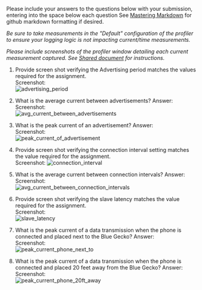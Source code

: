 Please include your answers to the questions below with your submission, entering into the space below each question
See [Mastering Markdown](https://guides.github.com/features/mastering-markdown/) for github markdown formatting if desired.

*Be sure to take measurements in the "Default" configuration of the profiler to ensure your logging logic is not impacting current/time measurements.*

*Please include screenshots of the profiler window detailing each current measurement captured.  See [Shared document](https://docs.google.com/document/d/1Ro9G2Nsr_ZXDhBYJ6YyF9CPivb--6UjhHRmVhDGySag/edit?usp=sharing) for instructions.* 

1. Provide screen shot verifying the Advertising period matches the values required for the assignment.
   <br>Screenshot:  
   ![advertising_period](screenshots/assignment5/advertising_period.png)  

2. What is the average current between advertisements?
   Answer:
   <br>Screenshot:  
   ![avg_current_between_advertisements](screenshots/assignment5/avg_current_between_advertisements.png)  

3. What is the peak current of an advertisement? 
   Answer:
   <br>Screenshot:  
   ![peak_current_of_advertisement](screenshots/assignment5/peak_current_of_advertisement.png)  

4. Provide screen shot verifying the connection interval setting matches the value required for the assignment.
   <br>Screenshot: 
   ![connection_interval](screenshots/assignment5/connection_interval.png)  

5. What is the average current between connection intervals?
   Answer:
   <br>Screenshot:  
   ![avg_current_between_connection_intervals](screenshots/assignment5/avg_current_between_connection_intervals.png)  

6. Provide screen shot verifying the slave latency matches the value required for the assignment. 
   <br>Screenshot:  
   ![slave_latency](screenshots/assignment5/slave_latency.png)  

7. What is the peak current of a data transmission when the phone is connected and placed next to the Blue Gecko? 
   Answer:
   <br>Screenshot:  
   ![peak_current_phone_next_to](screenshots/assignment5/peak_current_phone_next_to.png)  
   
8. What is the peak current of a data transmission when the phone is connected and placed 20 feet away from the Blue Gecko? 
   Answer:
   <br>Screenshot:  
   ![peak_current_phone_20ft_away](screenshots/assignment5/peak_current_phone_20ft_away.png)  
   